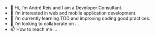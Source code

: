 - 👋 Hi, I’m André Reis and I am a Developer Consultant.
- 👀 I’m interested in web and mobile application development.
- 🌱 I’m currently learning TDD and improving coding good practices.
- 💞️ I’m looking to collaborate on ...
- 📫 How to reach me ...

<!---
tw-andrereis/tw-andrereis is a ✨ special ✨ repository because its `README.md` (this file) appears on your GitHub profile.
You can click the Preview link to take a look at your changes.
--->
